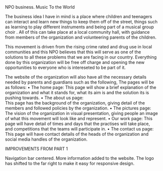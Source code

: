 NPO business. Music To the World

The business idea I have in mind is a place where children and teenagers can interact and learn new things to keep them off of the street, things such as learning to play different instruments and being part of a musical group choir . All of this can take place at a local community hall, with guidance from members of the organization and volunteering parents of the children.

This movement is driven from the rising crime rated and drug use in local communities and this NPO believes that this will serve as one of the solutions to all these problems that we are facing in our country. Everything done by this organization will be free off charge and opening the new opportunities to everyone who is intereseted to be part of it.

The website of the organization will also have all the necessary details needed by parents and guardians such as the following,
The pages will be as follows:
•	The home page:
 This page will show a brief explanation of the organization and what it stands for, what its aim is and the solution its is pushing towards.
•	The about us page:  
This page has the background of the organization, giving detail of the members and followed policies by the organization. 
•	The pictures page: 
The vision of the organization in visual presentation, giving people an image of what this movement will look like and represent.
•	Our work page: 
This page will have detail of times and days that the practises will take place, and competitions that the teams will participate in.
•	The contact us page:
This page will have contact details of the heads of the organization and social media handles of the organization.

IMPROVEMENTS FROM PART 1

Navigation bar centered. 
More information added to the website.
The logo has shifted to the far right to make it easy for responsive design.
